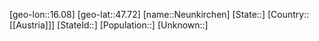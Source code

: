 ﻿---
location: [47.72,16.08]
type: City
tags:
- geo/City


SpocWebEntityId: 32844
isDeleted: false
confidential: public

---
[geo-lon::16.08]
[geo-lat::47.72]
[name::Neunkirchen]
[State::]
[Country::[[Austria]]]
[StateId::]
[Population::]
[Unknown::]

